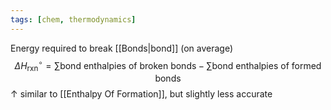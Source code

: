 ```yaml
---
tags: [chem, thermodynamics]
---
```

Energy required to break [[Bonds|bond]] (on average)
$$ \Delta H_{\text{rxn}}^\circ = \sum{\text{bond enthalpies of broken bonds}} - \sum{\text{bond enthalpies of formed bonds}} $$
$\uparrow$ similar to [[Enthalpy Of Formation]], but slightly less accurate